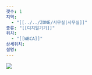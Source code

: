 ```yaml
---
갯수: 1
지역:
  - "[[../../ZONE/사무실|사무실]]"
종류: "[[디지털기기]]"
위치:
  - "[[WBCA]]"
상세위치: 
설명:
---
```


![](http://192.168.50.22/devices/250322_IMG_0067.jpg)
